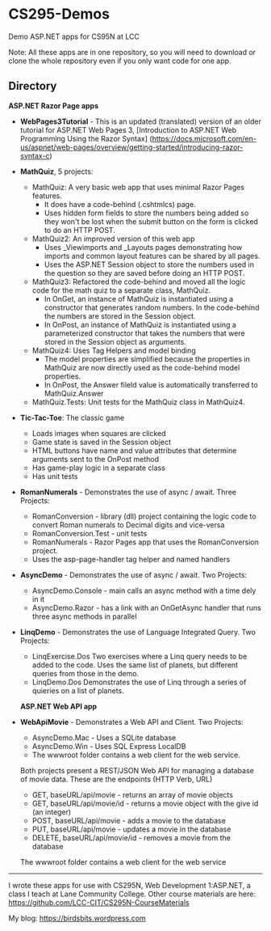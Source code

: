 # CS295-Demos
Demo ASP.NET apps for CS95N at LCC

Note: All these apps are in one repository, so you will
need to download or clone the whole repository even if you
only want code for one app.

## Directory

__ASP.NET Razor Page apps__
* __WebPages3Tutorial__ - This is an updated (translated) version of an older tutorial for ASP.NET Web Pages 3, 
  [Introduction to ASP.NET Web Programming Using the Razor Syntax]
  (https://docs.microsoft.com/en-us/aspnet/web-pages/overview/getting-started/introducing-razor-syntax-c)
   
* __MathQuiz__, 5 projects:
  * MathQuiz: A very basic web app that uses minimal Razor Pages features.
     * It does have a code-behind (.cshtmlcs) page.
     * Uses hidden form fields to store the numbers being added so they won't be lost when the submit button on the form is clicked to do an HTTP POST.
  * MathQuiz2: An improved version of this web app
     * Uses _Viewimports and _Layouts pages demonstrating how imports and common layout features can be shared by all pages.
     * Uses the ASP.NET Session object to store the numbers used in the question so they are saved before doing an HTTP POST.
  * MathQuiz3: Refactored the code-behind and moved all the logic code for the math quiz to a separate class, MathQuiz.
     * In OnGet, an instance of MathQuiz is instantiated using a constructor that generates random numbers. In the code-behind the numbers are stored in the Session object.
     * In OnPost, an instance of MathQuiz is instantiated using a parameterized constructor that takes the numbers that were stored in the Session object as arguments.
  * MathQuiz4: Uses Tag Helpers and model binding
     * The model properties are simplified because the properties in MathQuiz are now directly used as the code-behind model properties.
     * In OnPost, the Answer fileld value is automatically transferred to MathQuiz.Answer
  * MathQuiz.Tests: Unit tests for the MathQuiz class in MathQuiz4.

* __Tic-Tac-Toe__: The classic game
  * Loads images when squares are clicked
  * Game state is saved in the Session object
  * HTML buttons have name and value attributes that determine arguments sent to the OnPost method
  * Has game-play logic in a separate class
  * Has unit tests

* __RomanNumerals__ - Demonstrates the use of async / await. Three Projects:
    * RomanConversion - library (dll) project containing the logic code to convert Roman numerals to Decimal digits and vice-versa
    * RomanConversion.Test - unit tests
    * RomanNumerals - Razor Pages app that uses the RomanConversion project.
     * Uses the asp-page-handler tag helper and named handlers

* __AsyncDemo__ - Demonstrates the use of async / await.
  Two Projects:
  * AsyncDemo.Console - main calls an async method with a time dely in it
  * AsyncDemo.Razor - has a link with an OnGetAsync handler that runs three async methods in parallel

* __LinqDemo__ - Demonstrates the use of Language Integrated Query.
  Two Projects:
  * LinqExercise.Dos
    Two exercises where a Linq query needs to be added to the code. Uses the same list of planets, but different queries from those in the demo.
  * LinqDemo.Dos
    Demonstrates the use of Linq through a series of quieries on a list of planets.

  __ASP.NET Web API app__

* __WebApiMovie__ - Demonstrates a Web API and Client.
  Two Projects:
  * AsyncDemo.Mac - Uses a SQLite database
  * AsyncDemo.Win - Uses SQL Express LocalDB
  * The wwwroot folder contains a web client for the web service.

  Both projects present a REST/JSON Web API for managing a database of movie data. These are the endpoints (HTTP Verb, URL)
  * GET, baseURL/api/movie - returns an array of movie objects
  * GET, baseURL/api/movie/id - returns a movie object with the give id (an integer)
  * POST, baseURL/api/movie - adds a movie to the database
  * PUT, baseURL/api/movie - updates a movie in the database
  * DELETE, baseURL/api/movie/id - removes a movie from the database

  The wwwroot folder contains a web client for the web service

----

I wrote these apps for use with CS295N, Web Development 1:ASP.NET, a class I teach at Lane Community College. Other course materials are here: <https://github.com/LCC-CIT/CS295N-CourseMaterials>

My blog:
<https://birdsbits.wordpress.com>
